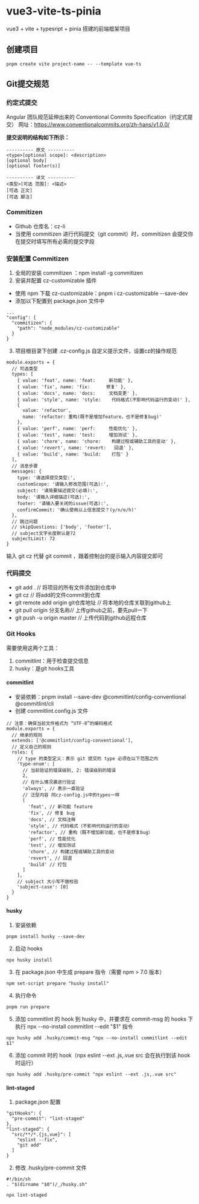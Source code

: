 # vue3-vite-ts-pinia
vue3 + vite + typesript + pinia 搭建的前端框架项目



## 创建项目

```
pnpm create vite project-name -- --template vue-ts
```



## Git提交规范

### 约定式提交
Angular 团队规范延伸出来的 Conventional Commits Specification（约定式提交）
网址：https://www.conventionalcommits.org/zh-hans/v1.0.0/

**提交说明的结构如下所示：**
```
---------- 原文 ----------
<type>[optional scope]: <description> 
[optional body] 
[optional footer(s)] 

---------- 译文 ----------
<类型>[可选 范围]: <描述> 
[可选 正文] 
[可选 脚注] 
```

### Commitizen

- Github 仓库名：cz-li
- 当使用 commitizen 进行代码提交（git commit）时，commitizen 会提交你在提交时填写所有必需的提交字段

### 安装配置 Commitizen 

1. 全局的安装 commitizen ：npm install -g commitizen
2. 安装并配置 cz-customizable 插件
- 使用 npm 下载 cz-customizable：pnpm i cz-customizable --save-dev
- 添加以下配置到 package.json 文件中
```
...
"config": {
  "commitizen": {
    "path": "node_modules/cz-customizable"
  }
}
```

3. 项目根目录下创建 .cz-config.js 自定义提示文件，设置cz的操作规范
```
module.exports = {
  // 可选类型
  types: [
    { value: 'feat', name: 'feat:     新功能' },
    { value: 'fix', name: 'fix:      修复' },
    { value: 'docs', name: 'docs:     文档变更' },
    { value: 'style', name: 'style:    代码格式(不影响代码运行的变动)' },
    {
      value: 'refactor',
      name: 'refactor: 重构(既不是增加feature，也不是修复bug)'
    },
    { value: 'perf', name: 'perf:     性能优化' },
    { value: 'test', name: 'test:     增加测试' },
    { value: 'chore', name: 'chore:    构建过程或辅助工具的变动' },
    { value: 'revert', name: 'revert:   回退' },
    { value: 'build', name: 'build:    打包' }
  ],
  // 消息步骤
  messages: {
    type: '请选择提交类型:',
    customScope: '请输入修改范围(可选):',
    subject: '请简要描述提交(必填):',
    body: '请输入详细描述(可选):',
    footer: '请输入要关闭的issue(可选):',
    confirmCommit: '确认使用以上信息提交？(y/n/e/h)'
  },
  // 跳过问题
  // skipQuestions: ['body', 'footer'],
  // subject文字长度默认是72
  subjectLimit: 72
}
```
输入 git cz 代替 git commit ，跟着控制台的提示输入内容提交即可

### 代码提交

- git add . // 将项目的所有文件添加到仓库中
- git cz // 将add的文件commit到仓库
- git remote add origin git仓库地址 // 将本地的仓库关联到github上
- git pull origin 分支名称// 上传github之前，要先pull一下
- git push -u origin master // 上传代码到github远程仓库


### Git Hooks
需要使用这两个工具：
1. commitlint：用于检查提交信息
2. husky：是git hooks工具

#### commitlint
- 安装依赖：pnpm install --save-dev @commitlint/config-conventional @commitlint/cli
- 创建 commitlint.config.js 文件
```
// 注意：确保当前文件格式为 “UTF-8”的编码格式
module.exports = {
  // 继承的规则
  extends: ['@commitlint/config-conventional'],
  // 定义自己的规则
  roles: {
    // type 的类型定义：表示 git 提交的 type 必须在以下范围之内
    'type-enum': [
      // 当前验证的错误级别, 2: 错误级别的错误
      2,
      // 在什么情况袭进行验证
      'always', // 表示一直验证
      // 泛型内容 同cz-config.js中的types一样
      [
        'feat', // 新功能 feature
        'fix', // 修复 bug
        'docs', // 文档注释
        'style', // 代码格式（不影响代码运行的变动）
        'refactor', // 重构（既不增加新功能，也不是修复bug）
        'perf', // 性能优化
        'test', // 增加测试
        'chore', // 构建过程或辅助工具的变动
        'revert', // 回退
        'build' // 打包
      ]
    ],
    // subject 大小写不做校验
    'subject-case': [0]
  }
}
```

#### husky
1. 安装依赖
```
pnpm install husky --save-dev
```
2. 启动 hooks
```
npx husky install
```
3. 在 package.json 中生成 prepare 指令（需要 npm > 7.0 版本）
```
npm set-script prepare "husky install"
```
4. 执行命令
```
pnpm run prepare
```
5. 添加 commitlint 的 hook 到 husky 中，并要求在 commit-msg 的 hooks 下执行 npx --no-install commitlint --edit "$1" 指令
```
npx husky add .husky/commit-msg "npx --no-install commitlint --edit $1"
```
6. 添加 commit 时的 hook（npx eslint --ext .js,.vue src 会在执行到该 hook 时运行）
```
npx husky add .husky/pre-commit "npx eslint --ext .js,.vue src" 
```

#### lint-staged
1. package.json 配置
```
"gitHooks": {
  "pre-commit": "lint-staged"
},
"lint-staged": {
  "src/**/*.{js,vue}": [
    "eslint --fix",
    "git add"
  ]
}
```

2. 修改 .husky/pre-commit 文件
```
#!/bin/sh
. "$(dirname "$0")/_/husky.sh"

npx lint-staged
```